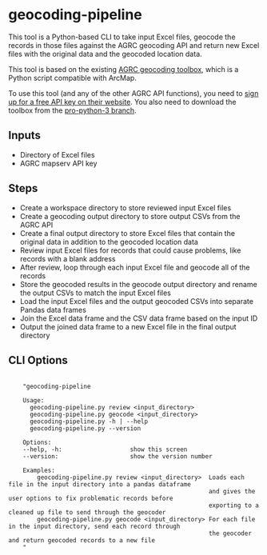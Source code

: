 # geocoding-pipeline

This tool is a Python-based CLI to take input Excel files, geocode the records in those files against the AGRC geocoding API and return new Excel files with the original data and the geocoded location data.

This tool is based on the existing [AGRC geocoding toolbox](https://github.com/agrc/geocoding-toolbox), which is a Python script compatible with ArcMap.

To use this tool (and any of the other AGRC API functions), you need to [sign up for a free API key on their website](https://developer.mapserv.utah.gov/AccountAccess).  You also need to download the toolbox from the [pro-python-3 branch](https://github.com/agrc/geocoding-toolbox/tree/pro-python-3).

## Inputs
- Directory of Excel files
- AGRC mapserv API key

## Steps
- Create a workspace directory to store reviewed input Excel files
- Create a geocoding output directory to store output CSVs from the AGRC API
- Create a final output directory to store Excel files that contain the original data in addition to the geocoded location data
- Review input Excel files for records that could cause problems, like records with a blank address
- After review, loop through each input Excel file and geocode all of the records
- Store the geocoded results in the geocode output directory and rename the output CSVs to match the input Excel files
- Load the input Excel files and the output geocoded CSVs into separate Pandas data frames
- Join the Excel data frame and the CSV data frame based on the input ID
- Output the joined data frame to a new Excel file in the final output directory

## CLI Options
<pre>
  <code>
    "geocoding-pipeline

    Usage:
      geocoding-pipeline.py review &ltinput_directory&gt
      geocoding-pipeline.py geocode &ltinput_directory&gt
      geocoding-pipeline.py -h | --help
      geocoding-pipeline.py --version

    Options:
    --help, -h:                   show this screen
    --version:                    show the version number

    Examples:
        geocoding-pipeline.py review &ltinput_directory&gt  Loads each file in the input directory into a pandas dataframe
                                                        and gives the user options to fix problematic records before
                                                        exporting to a cleaned up file to send through the geocoder
        geocoding-pipeline.py geocode &ltinput_directory&gt For each file in the input directory, send each record through
                                                        the geocoder and return geocoded records to a new file
    "
  </code>
</pre>
